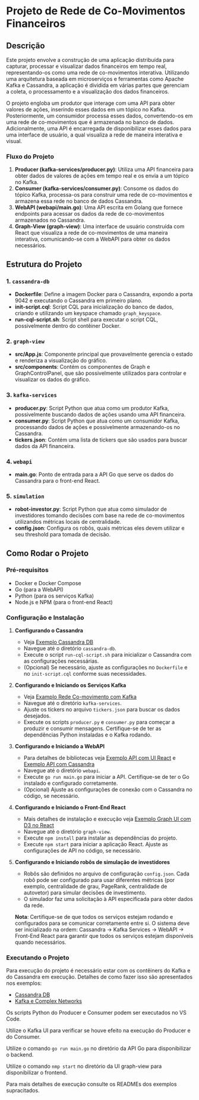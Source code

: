 # Projeto de Rede de Co-Movimentos Financeiros

## Descrição

Este projeto envolve a construção de uma aplicação distribuída para capturar, processar e visualizar dados financeiros em tempo real, representando-os como uma rede de co-movimentos interativa. Utilizando uma arquitetura baseada em microserviços e ferramentas como Apache Kafka e Cassandra, a aplicação é dividida em várias partes que gerenciam a coleta, o processamento e a visualização dos dados financeiros.

O projeto engloba um produtor que interage com uma API para obter valores de ações, inserindo esses dados em um tópico no Kafka. Posteriormente, um consumidor processa esses dados, convertendo-os em uma rede de co-movimentos que é armazenada no banco de dados. Adicionalmente, uma API é encarregada de disponibilizar esses dados para uma interface de usuário, a qual visualiza a rede de maneira interativa e visual.

### Fluxo do Projeto
1. **Producer (kafka-services/producer.py)**: Utiliza uma API financeira para obter dados de valores de ações em tempo real e os envia a um tópico no Kafka.
2. **Consumer (kafka-services/consumer.py)**: Consome os dados do tópico Kafka, processa-os para construir uma rede de co-movimentos e armazena essa rede no banco de dados Cassandra.
3. **WebAPI (webapi/main.go)**: Uma API escrita em Golang que fornece endpoints para acessar os dados da rede de co-movimentos armazenados no Cassandra.
4. **Graph-View (graph-view)**: Uma interface de usuário construída com React que visualiza a rede de co-movimentos de uma maneira interativa, comunicando-se com a WebAPI para obter os dados necessários.

## Estrutura do Projeto

### 1. `cassandra-db`
- **Dockerfile**: Define a imagem Docker para o Cassandra, expondo a porta 9042 e executando o Cassandra em primeiro plano.
- **init-script.cql**: Script CQL para inicialização do banco de dados, criando e utilizando um keyspace chamado `graph_keyspace`.
- **run-cql-script.sh**: Script shell para executar o script CQL, possivelmente dentro do contêiner Docker.

### 2. `graph-view`
- **src/App.js**: Componente principal que provavelmente gerencia o estado e renderiza a visualização do gráfico.
- **src/components**: Contém os componentes de Graph e GraphControlPanel, que são possivelmente utilizados para controlar e visualizar os dados do gráfico.

### 3. `kafka-services`
- **producer.py**: Script Python que atua como um produtor Kafka, possivelmente buscando dados de ações usando uma API financeira.
- **consumer.py**: Script Python que atua como um consumidor Kafka, processando dados de ações e possivelmente armazenando-os no Cassandra.
- **tickers.json**: Contém uma lista de tickers que são usados para buscar dados da API financeira.

### 4. `webapi`
- **main.go**: Ponto de entrada para a API Go que serve os dados do Cassandra para o front-end React.

### 5. `simulation`
- **robot-investor.py**: Script Python que atua como simulador de investidores tomando decisões com base na rede de co-movimentos utilizandos métricas locais de centralidade.
- **config.json**: Configura os robôs, quais métricas eles devem utilizar e seu threshold para tomada de decisão.

## Como Rodar o Projeto

### Pré-requisitos
- Docker e Docker Compose
- Go (para a WebAPI)
- Python (para os serviços Kafka)
- Node.js e NPM (para o front-end React)

### Configuração e Instalação

1. **Configurando o Cassandra**
   - Veja [Exemplo Cassandra DB](https://github.com/JunioCesarFerreira/RealStockInsight/tree/main/examples/Cassandra_DB)
   - Navegue até o diretório `cassandra-db`.
   - Execute o script `run-cql-script.sh` para inicializar o Cassandra com as configurações necessárias. 
   - (Opcional) Se necessário, ajuste as configurações no `Dockerfile` e no `init-script.cql` conforme suas necessidades.

2. **Configurando e Iniciando os Serviços Kafka**
   - Veja [Examplo Rede Co-movimento com Kafka](https://github.com/JunioCesarFerreira/RealStockInsight/tree/main/examples/Kafka_Complex_Networks)
   - Navegue até o diretório `kafka-services`.
   - Ajuste os tickers no arquivo `tickers.json` para buscar os dados desejados.
   - Execute os scripts `producer.py` e `consumer.py` para começar a produzir e consumir mensagens. Certifique-se de ter as dependências Python instaladas e o Kafka rodando.

3. **Configurando e Iniciando a WebAPI**
   - Para detalhes de bibliotecas veja [Exemplo API com UI React](https://github.com/JunioCesarFerreira/RealStockInsight/tree/main/examples/Graph_React) e [Exemplo API com Cassandra](https://github.com/JunioCesarFerreira/RealStockInsight/tree/main/examples/Cassandra_DB)
   - Navegue até o diretório `webapi`.
   - Execute `go run main.go` para iniciar a API. Certifique-se de ter o Go instalado e configurado corretamente.
   - (Opcional) Ajuste as configurações de conexão com o Cassandra no código, se necessário.

4. **Configurando e Iniciando o Front-End React**
   - Mais detalhes de instalação e execução veja [Exemplo Graph UI com D3 no React](https://github.com/JunioCesarFerreira/RealStockInsight/tree/main/examples/Graph_React)
   - Navegue até o diretório `graph-view`.
   - Execute `npm install` para instalar as dependências do projeto.
   - Execute `npm start` para iniciar a aplicação React. Ajuste as configurações de API no código, se necessário.
   
5. **Configurando e Iniciando robôs de simulação de investidores**
   - Robôs são definidos no arquivo de configuração `config.json`. Cada robô pode ser configurado para usar diferentes métricas (por exemplo, centralidade de grau, PageRank, centralidade de autovetor) para simular decisões de investimento.
   - O simulador faz uma solicitação à API especificada para obter dados da rede.

   **Nota**: Certifique-se de que todos os serviços estejam rodando e configurados para se comunicar corretamente entre si. O sistema deve ser inicializado na ordem: Cassandra -> Kafka Services -> WebAPI -> Front-End React para garantir que todos os serviços estejam disponíveis quando necessários.


### Executando o Projeto
Para execução do projeto é necessário estar com os contêiners do Kafka e do Cassandra em execução. Detalhes de como fazer isso são apresentados nos exemplos:
- [Cassandra DB](https://github.com/JunioCesarFerreira/RealStockInsight/tree/main/examples/Cassandra_DB)
- [Kafka e Complex Networks](https://github.com/JunioCesarFerreira/RealStockInsight/tree/main/examples/Kafka_Complex_Networks)

Os scripts Python do Producer e Consumer podem ser executados no VS Code.

Utilize o Kafka UI para verificar se houve efeito na execução do Producer e do Consumer.

Utilize o comando `go run main.go` no diretório da API Go para disponibilizar o backend.

Utilize o comando `nmp start` no diretório da UI graph-view para disponibilizar o frontend.

Para mais detalhes de execução consulte os READMEs dos exemplos supracitados.

